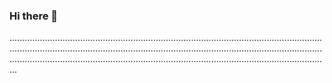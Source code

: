### Hi there 👋

.......................................................................................................................................................................................................................................................................................................................................................................................